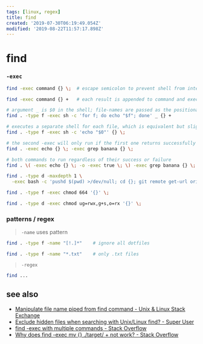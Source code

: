 ```yaml
---
tags: [linux, regex]
title: find
created: '2019-07-30T06:19:49.054Z'
modified: '2019-08-22T11:57:17.898Z'
---
```


# find

### `-exec`
```sh
find -exec command {} \;  # escape semicolon to prevent shell from interpreting it

find -exec command {} +   # each result is appended to command and executed afterwards

# argument _ is $0 in the shell; file-names are passed as the positional arguments
find . -type f -exec sh -c 'for f; do echo "$f"; done' _ {} +

# executes a separate shell for each file, which is equivalent but slightly slower
find . -type f -exec sh -c 'echo "$0"' {} \;

# the second -exec will only run if the first one returns successfully
find . -exec echo {} \; -exec grep banana {} \;                            

# both commands to run regardless of their success or failure
find . \( -exec echo {} \; -o -exec true \; \) -exec grep banana {} \;    

find . -type d -maxdepth 1 \
  -exec bash -c 'pushd $(pwd) >/dev/null; cd {}; git remote get-url origin; popd >/dev/null;' \;

find . -type f -exec chmod 664 '{}' \;

find . -type d -exec chmod ug=rwx,g+s,o=rx '{}' \;
```

### patterns / regex
> `-name` uses pattern
```sh
find . -type f -name "[!.]*"    # ignore all dotfiles

find . -type f -name "*.txt"    # only .txt files
```

> `-regex`
```sh
find ...
```

## see also
- [Manipulate file name piped from find command - Unix & Linux Stack Exchange](https://unix.stackexchange.com/a/60470/193945)
- [Exclude hidden files when searching with Unix/Linux find? - Super User](https://superuser.com/a/999448)
- [find -exec with multiple commands - Stack Overflow](https://stackoverflow.com/questions/5119946/find-exec-with-multiple-commands)
- [Why does find -exec mv {} ./target/ + not work? - Stack Overflow](https://stackoverflow.com/a/5607677)
